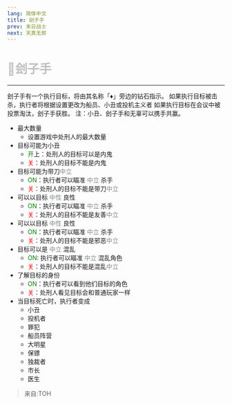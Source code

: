```yaml
---
lang: 简体中文
title: 刽子手
prev: 末日战士
next: 天真无邪
---
```


# <font color="#c0c0c0">🔪<b>刽子手</b></font><Badge text="Evil" type="tip" vertical="middle"/>

***

刽子手有一个执行目标，将由其名称「♦」旁边的钻石指示。 如果执行目标被击杀，执行者将根据设置更改为船员、小丑或投机主义者 如果执行目标在会议中被投票淘汰，刽子手获胜。 注：小丑、刽子手和无辜可以携手共赢。

- 最大数量
  - 设置游戏中处刑人的最大数量
- 目标可能为小丑
  - <font color=green>开</font>上：处刑人的目标可以是内鬼
  - <font color=red>关</font>：处刑人的目标不能是内鬼
- 目标可能为带刀<font color=#7f8c8d>中立</font>
  - <font color=green>ON</font>：执行者可以瞄准 <font color=#7f8c8d>中立</font> 杀手
  - <font color=red>关</font>：处刑人的目标不能是带刀<font color=#7f8c8d>中立</font>
- 可以以目标 <font color=#7f8c8d>中性</font> 良性
  - <font color=green>ON</font>：执行者可以瞄准 <font color=#7f8c8d>中立</font> 杀手
  - <font color=red>关</font>：处刑人的目标不能是友善<font color=#7f8c8d>中立</font>
- 可以以目标 <font color=#7f8c8d>中性</font> 良性
  - <font color=green>ON</font>：执行者可以瞄准 <font color=#7f8c8d>中立</font> 杀手
  - <font color=red>关</font>：处刑人的目标不能是邪恶<font color=#7f8c8d>中立</font>
- 目标可以是 <font color=#7f8c8d>中立</font> 混乱
  - <font color=green>ON</font>: 执行者可以瞄准 <font color=#7f8c8d>中立</font> 混乱角色
  - <font color=red>关</font>：处刑人的目标不能是混乱<font color=#7f8c8d>中立</font>
- 了解目标的身份
  - <font color=green>ON</font>：执行者可以看到他们目标的角色
  - <font color=red>关</font>：处刑人看见目标会和普通玩家一样
- 当目标死亡时，执行者变成
  - 小丑
  - 投机者
  - 罪犯
  - 船员阵营
  - 大明星
  - 保镖
  - 独裁者
  - 市长
  - 医生

> 来自:TOH
